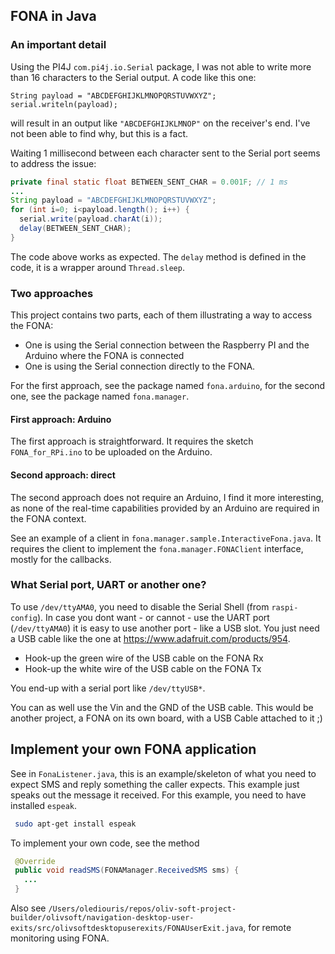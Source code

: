 ## FONA in Java

### An important detail
Using the PI4J `com.pi4j.io.Serial` package, I was not able to write more than 16 characters to the Serial output.
A code like this one:
```
String payload = "ABCDEFGHIJKLMNOPQRSTUVWXYZ";
serial.writeln(payload);
```
will result in an output like `"ABCDEFGHIJKLMNOP"` on the receiver's end.
I've not been able to find why, but this is a fact.

Waiting 1 millisecond between each character sent to the Serial port seems to address the issue:
```java
private final static float BETWEEN_SENT_CHAR = 0.001F; // 1 ms
...
String payload = "ABCDEFGHIJKLMNOPQRSTUVWXYZ";
for (int i=0; i<payload.length(); i++) {
  serial.write(payload.charAt(i));
  delay(BETWEEN_SENT_CHAR);
}
```
The code above works as expected. The `delay` method is defined in the code, it is a wrapper around `Thread.sleep`.

### Two approaches
This project contains two parts, each of them illustrating a way to access the FONA:
* One is using the Serial connection between the Raspberry PI and the Arduino where the FONA is connected
* One is using the Serial connection directly to the FONA.

For the first approach, see the package named `fona.arduino`, for the second one, see the package named `fona.manager`.

#### First approach: Arduino
The first approach is straightforward. It requires the sketch `FONA_for_RPi.ino` to be uploaded on the Arduino.

#### Second approach: direct
The second approach does not require an Arduino, I find it more interesting, as none of the real-time capabilities
provided by an Arduino are required in the FONA context.

See an example of a client in `fona.manager.sample.InteractiveFona.java`. It requires the client
to implement the `fona.manager.FONAClient` interface, mostly for the callbacks.

### What Serial port, UART or another one?
 To use `/dev/ttyAMA0`, you need to disable the Serial Shell (from `raspi-config`).
 In case you dont want - or cannot - use the UART port (`/dev/ttyAMA0`) it is easy to
 use another port - like a USB slot. You just need a USB cable like the
 one at https://www.adafruit.com/products/954.

 - Hook-up the green wire of the USB cable on the FONA Rx
 - Hook-up the white wire of the USB cable on the FONA Tx

 You end-up with a serial port like `/dev/ttyUSB*`.

 You can as well use the Vin and the GND of the USB cable.
 This would be another project, a FONA on its own board, with a USB Cable attached to it ;)

## Implement your own FONA application
See in `FonaListener.java`, this is an example/skeleton of what you need to expect SMS and reply
something the caller expects.
This example just speaks out the message it received.
For this example, you need to have installed `espeak`.
 ```bash
  sudo apt-get install espeak
 ```
To implement your own code, see the method
```java
 @Override
 public void readSMS(FONAManager.ReceivedSMS sms) {
   ...
 }
```

Also see `/Users/olediouris/repos/oliv-soft-project-builder/olivsoft/navigation-desktop-user-exits/src/olivsoftdesktopuserexits/FONAUserExit.java`, for remote monitoring using FONA.
